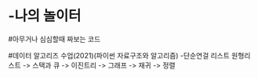 # -나의 놀이터

#아무거나 심심할때 짜보는 코드

#데이터 알고리즈 수업(2021)(파이썬 자료구조와 알고리즘)
-단순연걸 리스트 원형리스트 -> 스택과 큐 -> 이진트리 -> 그래프 -> 재귀 -> 정렬
